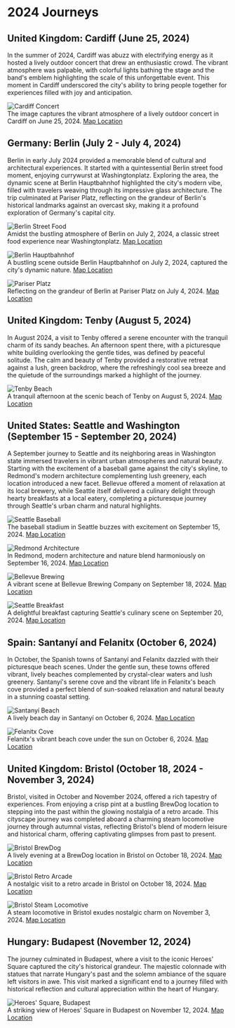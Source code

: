 # 2024 Journeys

## United Kingdom: Cardiff (June 25, 2024)
In the summer of 2024, Cardiff was abuzz with electrifying energy as it hosted a lively outdoor concert that drew an enthusiastic crowd. The vibrant atmosphere was palpable, with colorful lights bathing the stage and the band's emblem highlighting the scale of this unforgettable event. This moment in Cardiff underscored the city's ability to bring people together for experiences filled with joy and anticipation.

![Cardiff Concert](015.jpg)  
The image captures the vibrant atmosphere of a lively outdoor concert in Cardiff on June 25, 2024. [Map Location](https://www.bing.com/maps?cp=51.47833333333333~-3.1824749999999997&lvl=16)

## Germany: Berlin (July 2 - July 4, 2024)
Berlin in early July 2024 provided a memorable blend of cultural and architectural experiences. It started with a quintessential Berlin street food moment, enjoying currywurst at Washingtonplatz. Exploring the area, the dynamic scene at Berlin Hauptbahnhof highlighted the city's modern vibe, filled with travelers weaving through its impressive glass architecture. The trip culminated at Pariser Platz, reflecting on the grandeur of Berlin's historical landmarks against an overcast sky, making it a profound exploration of Germany's capital city.
 
![Berlin Street Food](014.jpg)  
Amidst the bustling atmosphere of Berlin on July 2, 2024, a classic street food experience near Washingtonplatz. [Map Location](https://www.bing.com/maps?cp=52.52441666666667~13.369544444444445&lvl=16)

![Berlin Hauptbahnhof](013.jpg)  
A bustling scene outside Berlin Hauptbahnhof on July 2, 2024, captured the city's dynamic nature. [Map Location](https://www.bing.com/maps?cp=52.52382222222222~13.369119444444445&lvl=16)

![Pariser Platz](005.jpg)  
Reflecting on the grandeur of Berlin at Pariser Platz on July 4, 2024. [Map Location](https://www.bing.com/maps?cp=52.516416666666665~13.378411111111111&lvl=16)

## United Kingdom: Tenby (August 5, 2024)
In August 2024, a visit to Tenby offered a serene encounter with the tranquil charm of its sandy beaches. An afternoon spent there, with a picturesque white building overlooking the gentle tides, was defined by peaceful solitude. The calm and beauty of Tenby provided a restorative retreat against a lush, green backdrop, where the refreshingly cool sea breeze and the quietude of the surroundings marked a highlight of the journey.

![Tenby Beach](004.jpg)  
A tranquil afternoon at the scenic beach of Tenby on August 5, 2024. [Map Location](https://www.bing.com/maps?cp=51.67585833333333~-4.701925&lvl=16)

## United States: Seattle and Washington (September 15 - September 20, 2024)
A September journey to Seattle and its neighboring areas in Washington state immersed travelers in vibrant urban atmospheres and natural beauty. Starting with the excitement of a baseball game against the city's skyline, to Redmond's modern architecture complementing lush greenery, each location introduced a new facet. Bellevue offered a moment of relaxation at its local brewery, while Seattle itself delivered a culinary delight through hearty breakfasts at a local eatery, completing a picturesque journey through Seattle's urban charm and natural highlights.

![Seattle Baseball](003.jpg)  
The baseball stadium in Seattle buzzes with excitement on September 15, 2024. [Map Location](https://www.bing.com/maps?cp=47.59085~-122.33256944444445&lvl=16)

![Redmond Architecture](012.jpg)  
In Redmond, modern architecture and nature blend harmoniously on September 16, 2024. [Map Location](https://www.bing.com/maps?cp=47.643211111111114~-122.1336888888889&lvl=16)

![Bellevue Brewing](011.jpg)  
A vibrant scene at Bellevue Brewing Company on September 18, 2024. [Map Location](https://www.bing.com/maps?cp=47.621375~-122.17839166666667&lvl=16)

![Seattle Breakfast](010.jpg)  
A delightful breakfast capturing Seattle's culinary scene on September 20, 2024. [Map Location](https://www.bing.com/maps?cp=47.61092777777778~-122.34072222222221&lvl=16)

## Spain: Santanyí and Felanitx (October 6, 2024)
In October, the Spanish towns of Santanyí and Felanitx dazzled with their picturesque beach scenes. Under the gentle sun, these towns offered vibrant, lively beaches complemented by crystal-clear waters and lush greenery. Santanyí's serene cove and the vibrant life in Felanitx's beach cove provided a perfect blend of sun-soaked relaxation and natural beauty in a stunning coastal setting.

![Santanyí Beach](009.jpg)  
A lively beach day in Santanyí on October 6, 2024. [Map Location](https://www.bing.com/maps?cp=39.376108333333335~3.2370583333333336&lvl=16)

![Felanitx Cove](008.jpg)  
Felanitx's vibrant beach cove under the sun on October 6, 2024. [Map Location](https://www.bing.com/maps?cp=39.379219444444445~3.2387333333333332&lvl=16)

## United Kingdom: Bristol (October 18, 2024 - November 3, 2024)
Bristol, visited in October and November 2024, offered a rich tapestry of experiences. From enjoying a crisp pint at a bustling BrewDog location to stepping into the past within the glowing nostalgia of a retro arcade. This cityscape journey was completed aboard a charming steam locomotive journey through autumnal vistas, reflecting Bristol's blend of modern leisure and historical charm, offering captivating glimpses from past to present.

![Bristol BrewDog](007.jpg)  
A lively evening at a BrewDog location in Bristol on October 18, 2024. [Map Location](https://www.bing.com/maps?cp=51.45366111111112~-2.592530555555556&lvl=16)

![Bristol Retro Arcade](006.jpg)  
A nostalgic visit to a retro arcade in Bristol on October 18, 2024. [Map Location](https://www.bing.com/maps?cp=51.45308888888889~-2.5959694444444446&lvl=16)

![Bristol Steam Locomotive](002.jpg)  
A steam locomotive in Bristol exudes nostalgic charm on November 3, 2024. [Map Location](https://www.bing.com/maps?cp=51.44443333333333~-2.466772222222222&lvl=16)

## Hungary: Budapest (November 12, 2024)
The journey culminated in Budapest, where a visit to the iconic Heroes' Square captured the city's historical grandeur. The majestic colonnade with statues that narrate Hungary's past and the solemn ambiance of the square left visitors in awe. This visit marked a significant end to a journey filled with historical reflection and cultural appreciation within the heart of Hungary.

![Heroes' Square, Budapest](001.jpg)  
A striking view of Heroes' Square in Budapest on November 12, 2024. [Map Location](https://www.bing.com/maps?cp=47.51457777777778~19.076988888888888&lvl=16)